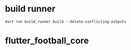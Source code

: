 # build runner

```
dart run build_runner build --delete-conflicting-outputs
```
# flutter_football_core
